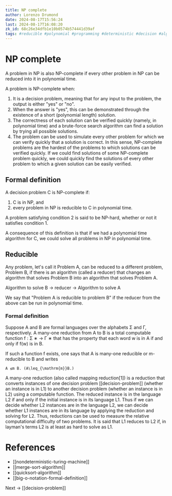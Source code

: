 ```yaml
---
title: NP complete
author: Lorenzo Drumond
date: 2024-08-17T15:56:24
last: 2024-08-17T16:08:20
zk_id: 68c26e34dfb1e10b0574b574441d39af
tags: #reducible #polynomial #programming #deterministic #decision #algorithm #complete #notation #non #time #big_o #computer_science #boot_dev
---
```



# NP complete

A problem in NP is also NP-complete if every other problem in NP can be reduced into it in polynomial time.

A problem is NP-complete when:

1. It is a decision problem, meaning that for any input to the problem, the output is either "yes" or "no".
2. When the answer is "yes", this can be demonstrated through the existence of a short (polynomial length) solution.
3. The correctness of each solution can be verified quickly (namely, in polynomial time) and a brute-force search algorithm can find a solution by trying all possible solutions.
4. The problem can be used to simulate every other problem for which we can verify quickly that a solution is correct. In this sense, NP-complete problems are the hardest of the problems to which solutions can be verified quickly. If we could find solutions of some NP-complete problem quickly, we could quickly find the solutions of every other problem to which a given solution can be easily verified.

## Formal definition

A decision problem C is NP-complete if:

1. C is in NP, and
2. every problem in NP is reducible to C in polynomial time.

A problem satisfying condition 2 is said to be NP-hard, whether or not it satisfies condition 1.

A consequence of this definition is that if we had a polynomial time algorithm for C, we could solve all problems in NP in polynomial time.

## Reducible

Any problem, let's call it Problem A, can be reduced to a different problem, Problem B, if there is an algorithm (called a reducer) that changes an algorithm that solves Problem B into an algorithm that solves Problem A.

Algorithm to solve B -> reducer -> Algorithm to solve A

We say that "Problem A is reducible to problem B" if the reducer from the above can be run in polynomial time.

### Formal definition

Suppose A and B are formal languages over the alphabets Σ and Γ, respectively. A many-one reduction from A to B is a total computable function f : Σ ∗ → Γ ∗ that has the property that each word w is in A if and only if f(w) is in B.

If such a function f exists, one says that A is many-one reducible or m-reducible to B and writes

```
A ≤m B. (A\leq_{\mathrm{m}}B.)
```

A many-one reduction (also called mapping reduction[1]) is a reduction that
converts instances of one decision problem [[decision-problem]] (whether an instance is in L1) to
another decision problem (whether an instance is in L2) using a computable
function. The reduced instance is in the language L2 if and only if the initial
instance is in its language L1. Thus if we can decide whether L2 instances are
in the language L2, we can decide whether L1 instances are in its language by
applying the reduction and solving for L2. Thus, reductions can be used to
measure the relative computational difficulty of two problems. It is said that
L1 reduces to L2 if, in layman's terms L2 is at least as hard to solve as L1.

# References
- [[nondeterministic-turing-machine]]
- [[merge-sort-algorithm]]
- [[quicksort-algorithm]]
- [[big-o-notation-formal-definition]]

Next -> [[decision-problem]]

